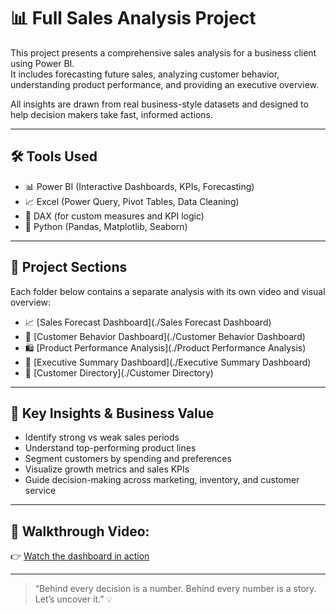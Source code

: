 # 📊 Full Sales Analysis Project

This project presents a comprehensive sales analysis for a business client using Power BI.  
It includes forecasting future sales, analyzing customer behavior, understanding product performance, and providing an executive overview.

All insights are drawn from real business-style datasets and designed to help decision makers take fast, informed actions.

---

## 🛠️ Tools Used

- 📊 Power BI (Interactive Dashboards, KPIs, Forecasting)
- 📈 Excel (Power Query, Pivot Tables, Data Cleaning)
- 🐍 DAX (for custom measures and KPI logic)
- 🐍 Python (Pandas, Matplotlib, Seaborn)

---

## 📂 Project Sections

Each folder below contains a separate analysis with its own video and visual overview:

- 📈 [Sales Forecast Dashboard](./Sales Forecast Dashboard)
- 👥 [Customer Behavior Dashboard](./Customer Behavior Dashboard)
- 🛍️ [Product Performance Analysis](./Product Performance Analysis)
- 🧠 [Executive Summary Dashboard](./Executive Summary Dashboard)
- 📇 [Customer Directory](./Customer Directory)

---

## 🎯 Key Insights & Business Value

- Identify strong vs weak sales periods
- Understand top-performing product lines
- Segment customers by spending and preferences
- Visualize growth metrics and sales KPIs
- Guide decision-making across marketing, inventory, and customer service

---

## 🎥 Walkthrough Video:
👉 [Watch the dashboard in action](https://drive.google.com/file/d/1IWIAyaUbNOq0zWXBg5SQexfTDJx6-oSA/view?usp=sharing)

---

> “Behind every decision is a number. Behind every number is a story. Let’s uncover it.” 💡
